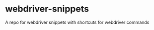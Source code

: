 webdriver-snippets
==================

A repo for webdriver snippets with shortcuts for webdriver commands